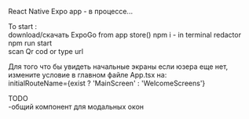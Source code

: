 React Native Expo app - в процессе...

To start :  
download/скачать ExpoGo from app store()
npm i - in terminal redactor  
npm run start  
scan Qr cod or type url  

Для того что бы увидеть начальные экраны если юзера еще нет, измените условие в главном файле App.tsx на:   
initialRouteName={exist ? 'MainScreen' : 'WelcomeScreens'}  
  
    
      
TODO  
-общий компонент для модальных окон